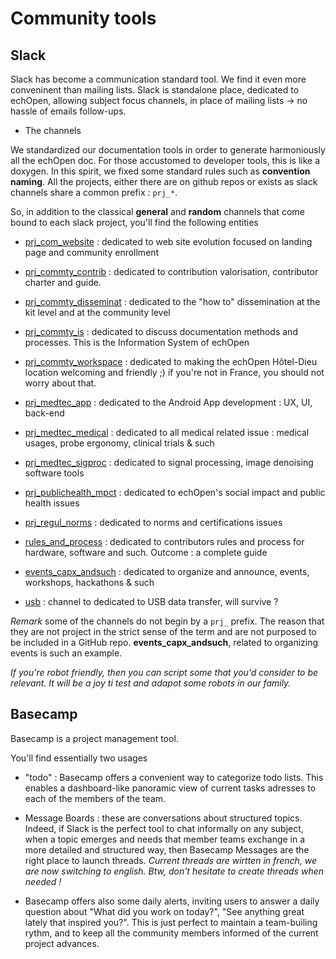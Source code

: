# Community tools

## Slack

Slack has become a communication standard tool. We find it even more conveninent than mailing lists. Slack is standalone place, dedicated to echOpen, allowing subject focus channels, in place of mailing lists -> no hassle of emails follow-ups. 

* The channels

We standardized our documentation tools in order to generate harmoniously all the echOpen doc. For those accustomed to developer tools, this is like a doxygen. In this spirit, we fixed some standard rules such as **convention naming**. 
All the projects, either there are on github repos or exists as slack channels share a common prefix : `prj_*`. 

So, in addition to the classical **general** and **random** channels that come bound to each slack project, you'll find the following entities

* [prj_com_website](https://echopen.slack.com/archives/prj_com_website) : dedicated to web site evolution focused on landing page and community enrollment

* [prj_commty_contrib](https://echopen.slack.com/archives/prj_commty_contrib) : dedicated to contribution valorisation, contributor charter and guide.

* [prj_commty_disseminat](https://echopen.slack.com/archives/prj_commty_disseminat) : dedicated to the "how to" dissemination at the kit level and at the community level  

* [prj_commty_is](https://echopen.slack.com/archives/prj_commty_is) : dedicated to discuss documentation methods and processes. This is the Information System of echOpen

* [prj_commty_workspace](https://echopen.slack.com/archives/prj_commty_workspace) : dedicated to making the echOpen Hôtel-Dieu location welcoming and friendly ;) if you're not in France, you should not worry about that.

* [prj_medtec_app](https://echopen.slack.com/archives/prj_medtec_app) : dedicated to the Android App development : UX, UI, back-end

* [prj_medtec_medical](https://echopen.slack.com/archives/prj_medtec_medical) : dedicated to all medical related issue : medical usages, probe ergonomy, clinical trials & such

* [prj_medtec_sigproc](https://echopen.slack.com/archives/prj_medtec_sigproc) : dedicated to  signal processing, image denoising software tools

* [prj_publichealth_mpct](https://echopen.slack.com/archives/prj_publichealth_mpct) : dedicated to echOpen's social impact and public health issues

* [prj_regul_norms](https://echopen.slack.com/archives/prj_regul_norms) : dedicated to norms and certifications issues

* [rules_and_process](https://echopen.slack.com/archives/rules_and_process) : dedicated to contributors rules and process for hardware, software and such. Outcome : a complete guide

* [events_capx_andsuch](https://echopen.slack.com/archives/events_capx_andsuch) : dedicated to organize and announce, events, workshops, hackathons & such

* [usb](https://echopen.slack.com/archives/usb) : channel to dedicated to USB data transfer, will survive ?

*Remark* some of the channels do not begin by a `prj_` prefix. The reason that they are not project in the strict sense of the term and are not purposed to be included in a GitHub repo. **events_capx_andsuch**, related to organizing events is such an example.  

*If you're robot friendly, then you can script some that you'd consider to be relevant. It will be a joy ti test and adapot some robots in our family.*

## Basecamp

Basecamp is a project management tool. 

You'll find essentially two usages 

* "todo" : Basecamp offers a convenient way to categorize todo lists. This enables a dashboard-like panoramic view of current tasks adresses to each of the members of the team. 

* Message Boards : these are conversations about structured topics. Indeed, if Slack is the perfect tool to chat informally on any subject, when a topic emerges and needs that member teams exchange in a more detailed and structured way, then Basecamp Messages are the right place to launch threads. *Current threads are wirtten in french, we are now switching to english. Btw, don't hesitate to create threads when needed !*

* Basecamp offers also some daily alerts, inviting users to answer a daily question about "What did you work on today?", "See anything great lately that inspired you?". This is just perfect to maintain a team-builing rythm, and to keep all the community members informed of the current project advances.


